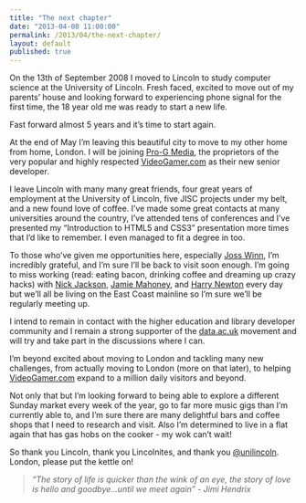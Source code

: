 ```yaml
---
title: "The next chapter"
date: "2013-04-08 11:00:00"
permalink: /2013/04/the-next-chapter/
layout: default
published: true
---
```


On the 13th of September 2008 I moved to Lincoln to study computer science at the University of Lincoln. Fresh faced, excited to move out of my parents’ house and looking forward to experiencing phone signal for the first time, the 18 year old me was ready to start a new life.

Fast forward almost 5 years and it’s time to start again.

At the end of May I’m leaving this beautiful city to move to my other home from home, London. I will be joining [Pro-G Media](http://www.pro-gmedia.com/), the proprietors of the very popular and highly respected [VideoGamer.com](http://videogamer.com) as their new senior developer.

I leave Lincoln with many many great friends, four great years of employment at the University of Lincoln, five JISC projects under my belt, and a new found love of coffee. I’ve made some great contacts at many universities around the country, I’ve attended tens of conferences and I’ve presented my “Introduction to HTML5 and CSS3” presentation more times that I’d like to remember. I even managed to fit a degree in too.

To those who’ve given me opportunities here, especially  [Joss Winn](http://josswinn.org), I’m incredibly grateful, and I’m sure I’ll be back to visit soon enough. I’m going to miss working (read: eating bacon, drinking coffee and dreaming up crazy hacks)  with [Nick Jackson](https://twitter.com/jacksonj04), [Jamie Mahoney](http://twitter.com/jmahoney127), and [Harry Newton](https://twitter.com/jh_newton) every day but we’ll all be living on the East Coast mainline so I’m sure we’ll be regularly meeting up.

I intend to remain in contact with the higher education and library developer community and I remain a strong supporter of the [data.ac.uk](http://data.ac.uk/) movement and will try and take part in the discussions where I can.

I’m beyond excited about moving to London and tackling many new challenges, from actually moving to London (more on that later), to helping [VideoGamer.com](http://videogamer.com) expand to a million daily visitors and beyond.

Not only that but I’m looking forward to being able to explore a different Sunday market every week of the year, go to far more music gigs than I’m currently able to, and I’m sure there are many delightful bars and coffee shops that I need to research and visit. Also I’m determined to live in a flat again that has gas hobs on the cooker - my wok can’t wait!

So thank you Lincoln, thank you Lincolnites, and thank you [@unilincoln](https://twitter.com/unilincoln). London, please put the kettle on!

> _“The story of life is quicker than the wink of an eye, the story of love is hello and goodbye...until we meet again” - Jimi Hendrix_